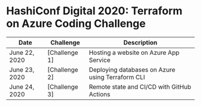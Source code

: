 # HashiConf Digital 2020: Terraform on Azure Coding Challenge

| Date | Challenge | Description |
| ---- | --------- | ----------- |
| June 22, 2020 | [Challenge 1]| Hosting a website on Azure App Service |
| June 23, 2020 | [Challenge 2]| Deploying databases on Azure using Terraform CLI |
| June 24, 2020 | [Challenge 3]| Remote state and CI/CD with GitHub Actions |